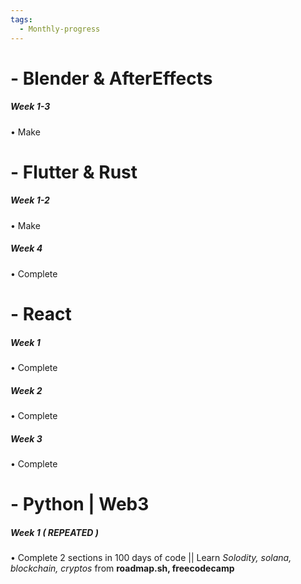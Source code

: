 ```yaml
---
tags:
  - Monthly-progress
---
```



# - Blender & AfterEffects

##### *Week 1-3*
• Make 

# - Flutter & Rust

##### *Week 1-2*
• Make 

##### *Week 4*
• Complete  


# - React 

##### *Week 1*
• Complete 

##### *Week 2* 
• Complete 

##### *Week 3*
• Complete 


# - Python | Web3

##### *Week 1 ( REPEATED )*
• Complete 2 sections in 100 days of code
|| Learn *Solodity, solana, blockchain, cryptos* from **roadmap.sh, freecodecamp**